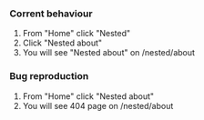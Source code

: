 ### Corrent behaviour
1. From "Home" click "Nested"
2. Click "Nested about"
3. You will see "Nested about" on /nested/about
### Bug reproduction
1. From "Home" click "Nested about"
2. You will see 404 page on /nested/about